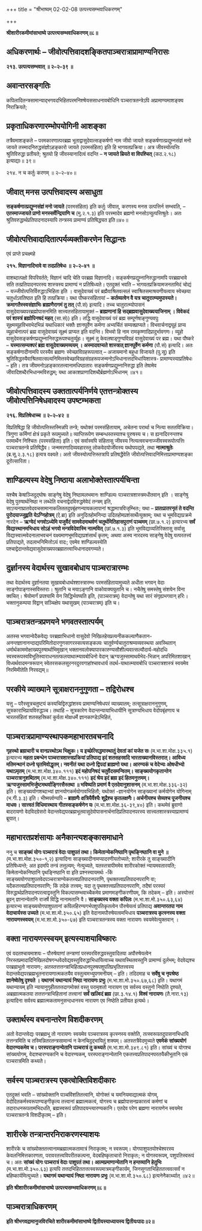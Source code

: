 +++
title = "श्रीभाष्यम् 02-02-08 उत्पत्त्यसम्भवाधिकरणम्"

+++


**श्रीशारीरकमीमांसाभाष्ये उत्पत्त्यसम्भवाधिकरणम्॥८॥**

## अधिकरणार्थः – जीवोत्पत्तिवादशङ्कितपाञ्चरात्राप्रामाण्यनिरासः

**२१३. उत्पत्यसम्भवात् ॥ २–२–३९ ॥**

## अवान्तरसङ्गतिः

कपिलादितन्त्रसामान्याद्भगवदभिहितपरमनिश्श्रेयससाधनावबोधिनि पञ्चरात्रतन्त्रेऽपि अप्रामाण्यमाशङ्क्य निराक्रियते;

## प्रकृताधिकरणारम्भोपयोगिनी आशङ्का

तत्रैवमाशङ्कते – परमकारणात्परब्रह्म भूताद्वासुदेवात्सङ्कर्षणो नाम जीवो जायते सङ्कर्षणात्प्रद्युम्नसंज्ञं मनो जायते तस्मादनिरुद्धसंज्ञोऽहङ्कारो जायते (परमसंहिता) इति हि भागवतप्रक्रिया। अत्र जीवस्योत्पत्तिः श्रुतिविरुद्धा प्रतीयते; श्रुतयो हि जीवस्यानादित्वं वदन्ति – **न जायते म्रियते वा विपश्चित्** (कठ.२.१८) इत्याद्याः॥ ३९॥

२१४. न च कर्तुः करणम् ॥ २–२–४०॥

## जीवात् मनस उत्पत्तिवादस्य असाधुता

**सङ्कर्षणात्प्रद्युम्नसंज्ञं मनो जायते** (परमसंहिता) इति कर्तुः जीवात्, करणस्य मनस उत्पत्तिर्न सम्भवति, – **एतस्माज्जायते प्राणो मनस्सर्वेन्द्रियाणि च** (मु.२.१.३) इति परस्मादेव ब्रह्मणो मनसोऽप्युत्पत्तिश्रुतेः। अतः श्रुतिवरुद्धार्थप्रतिपादनादस्यापि तन्त्रस्य प्रामाण्यं प्रतिषिद्ध्यत इति॥४०॥

## जीवोत्पत्तिवादादितात्पर्यव्यक्तीकरणेन सिद्धान्तः

एवं प्राप्ते प्रचक्ष्महे

**२१५. विज्ञानादिभावे वा तदप्रतिषेधः ॥ २–२–४१ ॥**

वाशब्दात्पक्षो विपरिवर्तते; विज्ञानं चादि चेति परब्रह्म विज्ञानादि। सङ्कर्षणप्रद्युम्नानिरुद्धानामपि परब्रह्मभावे सति तत्प्रतिपादनपरस्य शास्त्रस्य प्रामाण्यं न प्रतिषिध्यते। एतदुक्तं भवति –
भागवतप्रक्रियामजनतामिदं चोद्यं – यज्जीवोत्पत्तिर्विरुद्धाऽभिहिता इति । वासुदेवाख्यं परं ब्रह्मैवाश्रितवत्सलं स्वाश्रितसमाश्रयणीयत्वाय स्वेच्छया चतुर्धाऽवतिष्ठत इति हि तत्प्रक्रिया। यथा पौष्करसंहितायां – **कर्तव्यत्वेन वै यत्र चातुरात्म्यमुपास्यते। क्रमागतैस्स्वसंज्ञाभिः ब्राह्मणैरागमं तु तत्** (पौ.सं) इत्यादि। तच्च चातुरात्म्योपासनं वासुदेवाख्यपरब्रह्मोपासनमिति सात्त्वतसंहितायामुक्तं – **ब्राह्मणानां हि सद्ब्रह्मवासुदेवाख्ययाजिनाम् । विवेकदं परं शास्त्रं ब्रह्मोपिनषदं महत्** (सा.सं)) इति। तद्धि वासुदेवाख्यं परं ब्रह्म सम्पूर्णषाङ्गुण्यवपुः सूक्ष्मव्यूहविभवभेदभिन्नं यथाधिकारं भक्तैः ज्ञानपूर्वेण कर्मणा अभ्यर्चितं सम्यक्प्राप्यते। विभवार्चनाद्व्यूहं प्राप्य व्यूहार्चनात्परं ब्रह्म वासुदेवाख्यं सूक्ष्मं प्राप्यत इति वदन्ति। विभवो हि नाम रामकृष्णादिप्रादुर्भावगणः। व्यूहो वासुदेवसङ्कर्षणप्रद्युम्नानिरुद्धरूपश्चतुर्व्यूहः। सूक्ष्मं तु केवलषाड्गुण्यविग्रहं वासुदेवाख्यं पर ब्रह्म। यथा पौष्करे – **यस्मात्सम्यक्परं ब्रह्म वासुदेवाख्यमव्ययम् । अस्मादवाप्यते शास्त्रात् ज्ञानपूर्वेण कर्मणा** (पौ.सं) इत्यादि। अतः सङ्कर्षणादीनामपि परस्यैव ब्रह्मणः स्वेच्छाविग्रहरूपत्वात् – अजायमानो बहुधा विजायते (पु.सू) इति श्रुतिसिद्धस्यैवाश्रितवात्सल्यनिमित्तस्वेच्छाविग्रहसंग्रहरूपजन्मनोऽभिधानात्तदभिधायिशास्त्र-
प्रामाण्यस्याप्रतिषेधः – इति। तत्र जीवमनोऽहङ्कारतत्त्वानामधिष्ठातारः सङ्कर्षणप्रद्युम्नानिरुद्धा इति तेषामेव जीवादिशब्दैरभिधानमविरुद्धम्; यथा आकाशप्राणादिशब्दैर्ब्रह्मणोऽभिधानम् ॥४१॥

## जीवोत्पत्तिवादस्य उक्ततात्पर्यनिर्णये एतत्तन्त्रोक्तस्य जीवोत्पत्तिनिषेधवादस्य उपष्टम्भकता

**२१६. विप्रतिषेधाच्च ॥ २–२–४२ ॥**

विप्रतिषिद्धा हि जीवोत्पत्तिस्तस्मिन्नपि तन्त्रे; यथोक्तं परमसंहितायाम्, अचेतना परार्था च नित्या सततविक्रिया। त्रिगुणा कर्मिणां क्षेत्रं प्रकृते रूपमुच्यते॥ व्याप्तिरूपेण सम्बन्धस्तस्याश्च पुरुषस्य च। स ह्यनादिरनन्तश्च परमार्थेन निश्चितः (परमसंहिता) इति। एवं सर्वास्वपि संहितासु जीवस्य नित्यत्ववचनाज्जीवस्वरूपोत्पत्तिः पञ्चरात्रतन्त्रे प्रतिषिद्धैव। जन्ममरणादिव्यवहारस्तु लोकवेदयोर्जीवस्य यथोपपद्यते, तथा **नात्माश्रुतेः** (ब्र.सू.२.३.१८) इत्यत्र वक्ष्यते। अतो जीवस्योत्पत्तिस्तत्रापि प्रतिषद्धैवेति जीवोत्पत्तिवादनिमित्ताप्रामाण्यशङ्का दूरोत्सारिता।

## शाण्डिल्यस्य वेदेषु निष्ठाया अलाभोक्तेस्तात्पर्यचिन्ता

यश्चैष केषाञ्जिदुद्घोषः साङ्गेषु वेदेषु निष्ठामलभमानः शाण्डिल्यः पञ्चरात्रशास्त्रमधीतवान् इति । साङ्गेषु वेदेषु पुरुषार्थनिष्ठा न लब्धेति वचनाद्वेदविरुद्धमेवेदं तन्त्रम् इति, साऽप्यनाघ्रातवेदवचसामानाकलिततदुपबृंहणन्यायकलापानां श्रद्धामात्रविजृम्भितः; यथा – **प्रातःप्रातरनृतं ते वदन्ति पुरोदयाज्जुह्वति येऽग्निहोत्रम्** (ऐ.ब्रा) इति अनुदितहोमनिन्दा उदितहोमप्रशंसार्थेत्युक्तम्; यथा च भूमविद्याप्रक्रमे नारदेन – **ऋग्वेदं भगवोऽध्येमि यजुर्वेदं सामवेदमाथर्वणं चतुर्थमितिहासपुराणं पञ्चमम्** (छा.७.१.२) इत्यारभ्य **सर्वं विद्यास्थानमभिधाय सोऽहं भगवो मन्त्रविदेवास्मि नात्मवित्** (छां.७.१.३) इति भूमविद्याव्यतिरिक्तासु सर्वासु विद्यास्वात्मवेदनालाभवचनं वक्ष्यमाणभूमविद्याप्रशंसार्थं कृतम्; अथवा अस्य नारदस्य साङ्गेषु वेदेषु यत्परतत्त्वं प्रतिपाद्यते, तदलाभनिमित्तोऽयं वादः; एवमेव शाण्डिल्यस्येति पश्चाद्वेदान्तवेद्यवासुदेवाख्यपरब्रह्मतत्त्वाभिधानादवगम्यते।

## दुर्ज्ञानस्य वेदार्थस्य सुखावबोधाय पाञ्चरात्रारम्भः

तथा वेदार्थस्य दुर्ज्ञानतया सुखावबोधार्थश्शास्त्रारम्भः परमसंहितायामुच्यते अधीता भगवन् वेदाः साङ्गोपाङ्गास्सविस्तराः। श्रुतानि च मयाऽङ्गानि वाकोवाक्ययुतानि च। नचैतेषु समस्तेषु संशयेन विना क्वचित्। श्रेयोमार्गं प्रपश्यामि येन सिद्धिर्भवष्यति इति, (पाञ्चरात्रम्) वेदान्तेषु यथा सारं संगृह्यभगवान् हरिः। भक्तानुकम्पया विद्वान् सञ्चिक्षेप यथासुखम् (पाञ्चरात्रम्) इति च।

## पाञ्चरात्रतन्त्रप्रणयने भगवतस्तात्पर्यम्

अतस्स भगवान्वेदैकवेद्यः परब्रह्माभिधानो वासुदेवो निखिलहेयप्रत्यनीककल्याणैकतान-अनन्तज्ञानानन्दाद्यपरिमितोदारगुणसागरस्सत्यसङ्कल्पः चातुर्वर्ण्यचातुराश्रम्यव्यवस्थया अवस्थितान् धर्मार्थकाममोक्षाख्यपुरुषार्थाभिमुखान् भक्तानवलोक्यापारकारुण्यसौशील्यवात्सल्यौदार्य-महोदधिः स्वस्वरूपस्वविभूतिस्वाराधनतत्फलयाथात्म्यावबोधिनो वेदान् ऋग्यजुस्सामाथर्वभेद-भिन्नान् अपरिमितशाखान् विध्यर्थवादमन्त्ररूपान् स्वेतरसकलसुरनरदुरवगाहांश्चावधार्य तदर्थ-याथात्म्यावबोधि पञ्चरात्रशास्त्रं स्वयमेव निरमिमीतेति निरवद्यम्॥

## परकीये व्याख्याने सूत्राक्षराननुगुणता – तद्विरोधश्च

यत्तु – परैस्सूत्रचतुष्टयं कस्यचिद्विरुद्धांशस्य प्रामाण्यनिषेधपरं व्याख्यातम्; तत्सूत्राक्षराननुगुणम्, सूत्रकाराभिप्रायविरुद्धञ्च। तथाहि – सूत्रकारेण वेदान्तन्यायाभिधायीनि सूत्राण्यभिधाय वेदोपबृंहणाय च भारतसंहितां शतसहस्रिकां कुर्वता मोक्षधर्मे ज्ञानकाण्डेऽभिहितं,

## पाञ्चरात्रप्रामाण्यस्थापकमहाभारतवचनादि

**गृहस्थो ब्रह्मचारी च वानप्रस्थोऽथ भिक्षुकः। य इच्छेत्सिद्धमास्थातुं देवतां कां यजेत सः** (म.भा.शा.मोक्ष.३३५.१) इत्यारभ्य **महता प्रबन्धेन पञ्चरात्रशास्त्रप्रक्रियां प्रतिपाद्य इदं शतसहस्रादि भारताख्यानविस्तरात्। आविध्य मतिमन्थानं दध्नो घृतमिवोद्धृतम्। नवनीतं यथा दध्नो द्विपदां ब्राह्मणो यथा। आरण्यकं च वेदेभ्यः ओषधीभ्यो यथाऽमृतम्** (म.भा.शा.मोक्ष.३४०.१११) **इदं महोपनिषदं चतुर्वेदसमन्वितम्। साङ्ख्ययोगकृतान्तेन पञ्चरात्रानुशब्दितम्** (म.भा.शा.मोक्ष.३४०.१११) **इदं श्रेय इदं ब्रह्म इदं हितमनुत्तमम्। ऋग्यजुस्सामभिर्जुष्टमथर्वाङ्गिरसैस्तथा ॥ भविष्यति प्रमाणं वै एतदेवानुशासनम्** (म.भा.शा.मोक्ष.३३६-३२) इति। साङ्ख्ययोगशब्दाभ्यां ज्ञानयोगकर्मयोगावभिहितौ; यथोक्तं -ज्ञानयोगेन साङ्ख्यानां कर्मयोगेन योगिनाम् (भ.गी.३.३) इति। भीष्मपर्वण्यपि – **ब्राह्मणैः क्षत्रियैर्वैश्यैः शूद्रैश्च कृतलक्षणैः। अर्चनीयश्च सेव्यश्च पूजनीयश्च माधवः। सात्त्वतं विधिमास्थाय गीतस्सङ्कर्षणेन यः** (म.भा.शा.मोक्ष.३६-३९,४०) इति। कथमेवं ब्रुवाणो बादरायणो वेदविदग्रेसरो वेदान्तवेद्यपरब्रह्मभूतवासुदेवोपासनार्चनादिप्रतिपादनपरस्य सात्त्वतशास्त्रस्याप्रामाण्यं ब्रूयात्।

## महाभारतप्रशंसायाः अनैकान्त्यशङ्कासमाधाने

ननु च **साङ्ख्यं योगः पञ्चरात्रं वेदाः पाशुपतं तथा। किमेतान्येकनिष्ठानि पृथङ्निष्ठानि वा मुने ॥** (म.भा.शा.मोक्ष.३५०-१,२) इत्यादिना साङ्ख्यादीनामप्यादरणीयतोच्यते; शारीरके तु साङ्ख्यादीनि प्रतिषिध्यन्ते; अत इदमपि तन्त्रं तत्तुल्यम्; नेत्युच्यते, यतस्तत्रापीममेव शारीरकोक्तं न्यायमवतारयति; किमेतान्येकनिष्ठानि पृथङ्निष्ठानि वा इति प्रश्नस्यायमर्थः -किं साङ्ख्ययोगपाशुपतवेदपञ्चरात्राण्येकतत्त्वप्रतिपादनपराणि, पृथक्तत्त्वप्रतिपादनपराणि वा; यदैकतत्त्वप्रतिपादनपराणि; किं तदेकं तत्त्वम्; यदा तु पृथक्तत्त्वप्रतिपादनपराणि, तदैषां परस्परं विरुद्धार्थप्रतिपादनपरत्वाद्वस्तुनि विकल्पासम्भवाच्चैकमेव प्रमाणमङ्गीकरणीयम्, कि तदेकम् – इति। अस्योत्तरं ब्रूवन् ज्ञानान्येतानि राजर्षे विद्धि नानामतानि वै। **साङ्ख्यस्य वक्ता कपिलः** (म.भा.शा.मो.३५०.६३,६४) इत्यारभ्य साङ्ख्ययोगपाशुपतानां कपिलहिरण्यगर्भपशुपतिकृतत्वेन पौरुषेयत्वं प्रतिपाद्य **अवान्तरतपा नाम वेदाचार्यस्स उच्यते** (म.भा.शा.मो.३५०.६५) इति वेदानामपौरुषेयत्वमभिधाय **पञ्चरात्रस्य कृत्स्नस्य वक्ता नारायणस्स्वयम्** (म.भा.शा.मो.३५०-६७) इति पञ्चरात्रतन्त्रस्य वक्ता नारायणः स्वयमेवेत्युक्तवान् ।

## वक्ता नारायणस्स्वयम् इत्यस्याशयाविष्कारः

एवं वदतश्चायमाशयः – पौरुषेयाणां तन्त्राणां परस्परविरुद्धवस्तुवादितया अपौरुषेयत्वेन निरस्तप्रमादादिनिखिलदोषगन्धवेदवेद्यवस्तुविरुद्धाभिधायित्वाच्च यथावस्थितवस्तुनि प्रामाण्यं दुर्लभम्; वेदवेद्यश्च परब्रह्मभूतो नारायणः; अतस्तत्तत्तन्त्राभिहितप्रधानपुरुषपशुपतिप्रभृतितत्त्वस्य वेदान्तवेद्यपरब्रह्मभूतनारायणात्मकतयैव वस्तुत्वमभ्युपगमनीयम् – इति। तदिदमाह च **सर्वेषु च नृपश्रेष्ठ ज्ञानेष्वेतेषु दृश्यते । यथागमं यथान्यायं निष्ठा नारायणः प्रभुः** (म.भा.शा.मो.३५०.६७,६८) इति। यथागमं यथान्यायम् इति न्यायानुगृहीततत्तदागमोक्तं वस्तु परामृशतो नारायण एव सर्वस्य वस्तुनो निष्ठेति दृश्यते, अब्रह्मात्मकतया तत्तत्तन्त्राभिहितानां तत्त्वानां **सर्वं खल्विदं ब्रह्म** (छा.३.१४.१) **विश्वं नारायणः** (तै.नारा.१३) इत्यादिना सर्वस्य ब्रह्मात्मकतामनुसन्दधानस्य नारायण एव निष्ठेति प्रतीयत इत्यर्थः।

## उक्तार्थस्य वचनान्तरेण विशदीकरणम्

अतो वेदान्तवेद्यः परब्रह्मभू तो नारायणः स्वयमेव पञ्चरात्रस्य कृत्स्नस्य वक्तेति, तत्स्वरूपतदुपासनाभिधायि तत्तन्त्रमिति च तस्मिन्नितरतन्त्रसामान्यं न केनचिदुद्भायितुं शक्यम्। अतस्तत्रैवेदमुच्यते **एवमेकं सांख्ययोगं वेदारण्यकमेव च। परस्पराङ्गान्येतानि पञ्चरात्रं तु कथ्यते** (म.भा.शा.मो.३४९.८१) इति। सांख्यं च योगश्च सांख्ययोगम्, वेदाश्चारण्यकानि च वेदारण्यकम्, परस्पराङ्गान्येतानि एकतत्त्वप्रतिपादनपरतयैकीभूतानि एकं पञ्चरात्रमिति कथ्यते।

## सर्वस्य पाञ्चरात्रस्य एकत्वोक्तिविशदीकारः

एतदुक्तं भवति – सांख्योक्तानि पञ्चविंशतितत्त्वानि, योगोक्तं च यमनियमाद्यात्मकं योगम्, वेदोदितकर्मस्वरूपाण्यङ्गीकृत्य तत्त्वानां ब्रह्मात्मकत्वं, योगस्य च ब्रह्मोपासनप्रकारत्वं कर्मणां च तदाराधनरूपतामभिदधति, ब्रह्मस्वरूपं प्रतिपादयन्त्यारण्यकानि। एतदेव परेण ब्रह्मणा नारायणेन स्वयमेव पञ्चरात्रतन्त्रे विशदीकृतम् – इति।

## शारीरके तन्त्रान्तरनिराकरणस्याशयः

शारीरके च सांख्योक्ततत्त्वानामब्रह्मात्मकतामात्रं निराकृतम्; न स्वरूपम्। योगपाशुपतयोश्चेश्वरस्य केवलनिमित्तकारणता, परावरतत्त्वविपरीतकल्पना, वेदबहिष्कृताचारो निराकृतः; न योगस्वरूपम्, पशुपतिस्वरूपं च। अतः **सांख्यं योगः पञ्चरात्रं वेदाः पाशुपतं तथा। आत्मप्रमाणान्येतानि न हन्तव्यानि हेतुभिः** (म.भा.शा.मो.३५०.६३) इत्यपि तत्तदभिहिततत्तत्स्वरूपमात्रमङ्गीकार्यम्, जिनसुगताभिहिततत्त्ववत्सर्वं न बहिष्कार्यमित्युच्यते। **यथागमं यथान्यायं निष्ठा नारायणः प्रभुः** (म.भा.शा.मो.३५०.६८) इत्यनेनैकार्थ्यात् ॥४२॥

**इति श्रीशारीरकमीमांसाभाष्ये उत्पत्त्यसम्भवाधिकरणम्॥८॥**

## पाञ्चरात्राधिकरणम्

**इति श्रीभगवद्रामानुजविरचिते शारीरकमीमांसाभाष्ये द्वितीयस्याध्यायस्य द्वितीयःपादः॥२॥**


